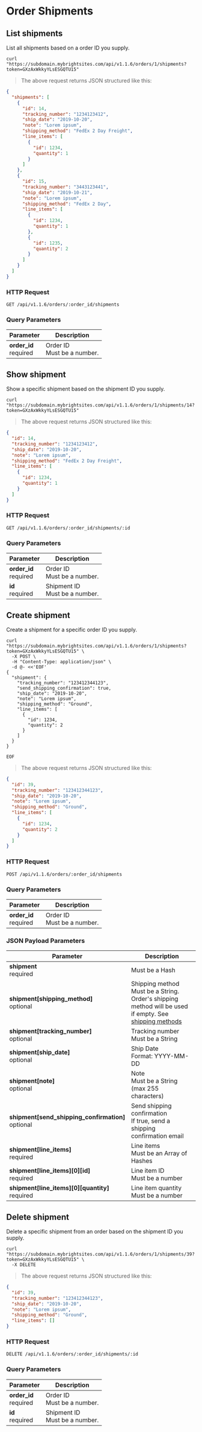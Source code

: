 # Order Shipments

## List shipments

List all shipments based on a order ID you supply.

```shell
curl "https://subdomain.mybrightsites.com/api/v1.1.6/orders/1/shipments?token=GXzAxWkkyYLsESGQTU15"
```

> The above request returns JSON structured like this:

```json
{
  "shipments": [
    {
      "id": 14,
      "tracking_number": "1234123412",
      "ship_date": "2019-10-20",
      "note": "Lorem ipsum",
      "shipping_method": "FedEx 2 Day Freight",
      "line_items": [
        {
          "id": 1234,
          "quantity": 1
        }
      ]
    },
    {
      "id": 15,
      "tracking_number": "3443123441",
      "ship_date": "2019-10-21",
      "note": "Lorem ipsum",
      "shipping_method": "FedEx 2 Day",
      "line_items": [
        {
          "id": 1234,
          "quantity": 1
        },
        {
          "id": 1235,
          "quantity": 2
        }
      ]
    }
  ]
}
```

### HTTP Request

`GET /api/v1.1.6/orders/:order_id/shipments`

### Query Parameters

Parameter | Description
--------- | -----------
<div><strong>order_id </strong></div><div> required </div> | <div>Order ID</div><div> Must be a number. </div>

## Show shipment

Show a specific shipment based on the shipment ID you supply.

```shell
curl "https://subdomain.mybrightsites.com/api/v1.1.6/orders/1/shipments/14?token=GXzAxWkkyYLsESGQTU15"
```

> The above request returns JSON structured like this:

```json
{
  "id": 14,
  "tracking_number": "1234123412",
  "ship_date": "2019-10-20",
  "note": "Lorem ipsum",
  "shipping_method": "FedEx 2 Day Freight",
  "line_items": [
    {
      "id": 1234,
      "quantity": 1
    }
  ]
}
```

### HTTP Request

`GET /api/v1.1.6/orders/:order_id/shipments/:id`

### Query Parameters

Parameter | Description
--------- | -----------
<div><strong>order_id </strong></div><div> required </div> | <div>Order ID</div><div> Must be a number. </div>
<div><strong>id </strong></div><div> required </div> | <div>Shipment ID</div><div> Must be a number. </div>


## Create shipment

Create a shipment for a specific order ID you supply.


```shell
curl "https://subdomain.mybrightsites.com/api/v1.1.6/orders/1/shipments?token=GXzAxWkkyYLsESGQTU15" \
  -X POST \
  -H "Content-Type: application/json" \
  -d @- <<'EOF'
{
  "shipment": {
    "tracking_number": "123412344123",
    "send_shipping_confirmation": true,
    "ship_date": "2019-10-20",
    "note": "Lorem ipsum",
    "shipping_method": "Ground",
    "line_items": [
      {
        "id": 1234,
        "quantity": 2
      }
    ]
  }
}

EOF
```

> The above request returns JSON structured like this:

```json
{
  "id": 39,
  "tracking_number": "123412344123",
  "ship_date": "2019-10-20",
  "note": "Lorem ipsum",
  "shipping_method": "Ground",
  "line_items": [
    {
      "id": 1234,
      "quantity": 2
    }
  ]
}
```

### HTTP Request

`POST /api/v1.1.6/orders/:order_id/shipments`

### Query Parameters

Parameter | Description
--------- | -----------
<div><strong>order_id </strong></div><div> required </div> | <div>Order ID</div><div> Must be a number. </div>


### JSON Payload Parameters

Parameter | Description
--------- | -----------
<div><strong>shipment </strong></div><div> required </div> | <div> Must be a Hash </div>
<div><strong>shipment[shipping_method] </strong></div><div> optional </div> | <div>Shipping method</div><div> Must be a String. Order's shipping method will be used if empty. See <a href="#shipping-methods">shipping methods</a> </div>
<div><strong>shipment[tracking_number] </strong></div><div> optional </div> | <div>Tracking number</div><div> Must be a String </div>
<div><strong>shipment[ship_date] </strong></div><div> optional </div> | <div>Ship Date</div><div> Format: YYYY-MM-DD </div>
<div><strong>shipment[note] </strong></div><div> optional </div> | <div>Note</div><div> Must be a String (max 255 characters) </div>
<div><strong>shipment[send_shipping_confirmation] </strong></div><div> optional </div> | <div>Send shipping confirmation</div><div> If true, send a shipping confirmation email </div>
<div><strong>shipment[line_items] </strong></div><div> required </div> | <div>Line items</div><div> Must be an Array of Hashes </div>
<div><strong>shipment[line_items][0][id] </strong></div><div> required </div> | <div>Line item ID</div><div> Must be a number </div>
<div><strong>shipment[line_items][0][quantity] </strong></div><div> required </div> | <div>Line item quantity</div><div> Must be a number </div>

## Delete shipment

Delete a specific shipment from an order based on the shipment ID you supply.

```shell
curl "https://subdomain.mybrightsites.com/api/v1.1.6/orders/1/shipments/39?token=GXzAxWkkyYLsESGQTU15" \
  -X DELETE
```

> The above request returns JSON structured like this:

```json
{
  "id": 39,
  "tracking_number": "123412344123",
  "ship_date": "2019-10-20",
  "note": "Lorem ipsum",
  "shipping_method": "Ground",
  "line_items": []
}
```

### HTTP Request

`DELETE /api/v1.1.6/orders/:order_id/shipments/:id`

### Query Parameters

Parameter | Description
--------- | -----------
<div><strong>order_id </strong></div><div> required </div> | <div>Order ID</div><div> Must be a number. </div>
<div><strong>id </strong></div><div> required </div> | <div>Shipment ID</div><div> Must be a number. </div>
